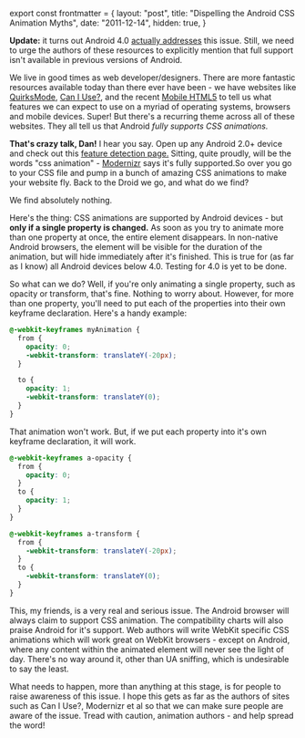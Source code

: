 export const frontmatter = {
layout: "post",
title: "Dispelling the Android CSS Animation Myths",
date: "2011-12-14",
hidden: true,
}

**Update:** it turns out Android 4.0 [actually addresses](http://yfrog.com/h346935364p)
this issue. Still, we need to urge the authors of these resources to explicitly
mention that full support isn't available in previous versions of Android.

We live in good times as web developer/designers. There are more fantastic
resources available today than there ever have been - we have websites like
[QuirksMode](http://www.quirksmode.org/), [Can I Use?](http://caniuse.com/),
and the recent [Mobile HTML5](http://mobilehtml5.org/) to tell us what features
we can expect to use on a myriad of operating systems, browsers and mobile
devices. Super! But there's a recurring theme across all of these websites.
They all tell us that Android _fully supports CSS animations._

**That's crazy talk, Dan!** I hear you say. Open up any Android 2.0+ device
and check out this [feature detection page.](http://daneden.me/labs/featuretest/)
Sitting, quite proudly, will be the words "css animation" -
[Modernizr](http://modernizr.com) says it's fully supported.So over you go to
your CSS file and pump in a bunch of amazing CSS animations to make your
website fly. Back to the Droid we go, and what do we find?

We find absolutely nothing.

Here's the thing: CSS animations are supported by Android devices - but
**only if a single property is changed.** As soon as you try to animate more
than one property at once, the entire element disappears. In non-native Android
browsers, the element will be visible for the duration of the animation, but
will hide immediately after it's finished. This is true for (as far as I know)
all Android devices below 4.0. Testing for 4.0 is yet to be done.

So what can we do? Well, if you're only animating a single property, such as
opacity or transform, that's fine. Nothing to worry about. However, for more
than one property, you'll need to put each of the properties into their own
keyframe declaration. Here's a handy example:

```css
@-webkit-keyframes myAnimation {
  from {
    opacity: 0;
    -webkit-transform: translateY(-20px);
  }

  to {
    opacity: 1;
    -webkit-transform: translateY(0);
  }
}
```

That animation won't work. But, if we put each property into it's own keyframe
declaration, it will work.

```css
@-webkit-keyframes a-opacity {
  from {
    opacity: 0;
  }
  to {
    opacity: 1;
  }
}

@-webkit-keyframes a-transform {
  from {
    -webkit-transform: translateY(-20px);
  }
  to {
    -webkit-transform: translateY(0);
  }
}
```

This, my friends, is a very real and serious issue. The Android browser will
always claim to support CSS animation. The compatibility charts will also
praise Android for it's support. Web authors will write WebKit specific CSS
animations which will work great on WebKit browsers - except on Android, where
any content within the animated element will never see the light of day.
There's no way around it, other than UA sniffing, which is undesirable to say
the least.

What needs to happen, more than anything at this stage, is for people to raise
awareness of this issue. I hope this gets as far as the authors of sites such
as Can I Use?, Modernizr et al so that we can make sure people are aware of the
issue. Tread with caution, animation authors - and help spread the word!
